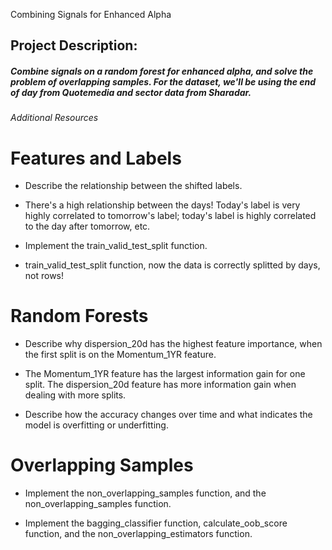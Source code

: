 Combining Signals for Enhanced Alpha

## Project Description: 

##### Combine signals on a random forest for enhanced alpha, and solve the problem of overlapping samples. For the dataset, we'll be using the end of day from Quotemedia and sector data from Sharadar.

###### *Additional Resources*

# Features and Labels

* Describe the relationship between the shifted labels.

* There's a high relationship between the days! Today's label is very highly correlated to tomorrow's label; today's label is highly correlated to the day after tomorrow, etc.

* Implement the train_valid_test_split function.

* train_valid_test_split function, now the data is correctly splitted by days, not rows!

# Random Forests

* Describe why dispersion_20d has the highest feature importance, when the first split is on the Momentum_1YR feature.

* The Momentum_1YR feature has the largest information gain for one split. The dispersion_20d feature has more information gain when dealing with more splits.

* Describe how the accuracy changes over time and what indicates the model is overfitting or underfitting.

# Overlapping Samples

* Implement the non_overlapping_samples function, and the non_overlapping_samples function.

* Implement the bagging_classifier function, calculate_oob_score function, and the non_overlapping_estimators function.
